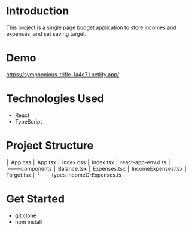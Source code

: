 # Introduction

This project is a single page budget application to store incomes and expenses, and set saving target.

# Demo 

https://symphonious-trifle-1a4e71.netlify.app/

# Technologies Used

- React
- TypeScript

# Project Structure

│   App.css
│   App.tsx
│   index.css
│   index.tsx
│   react-app-env.d.ts
│
├───components
│       Balance.tsx
│       Expenses.tsx
│       IncomeExpenses.tsx
│       Target.tsx
│
└───types
        IncomeOrExpenses.ts

# Get Started

- git clone 
- npm install
